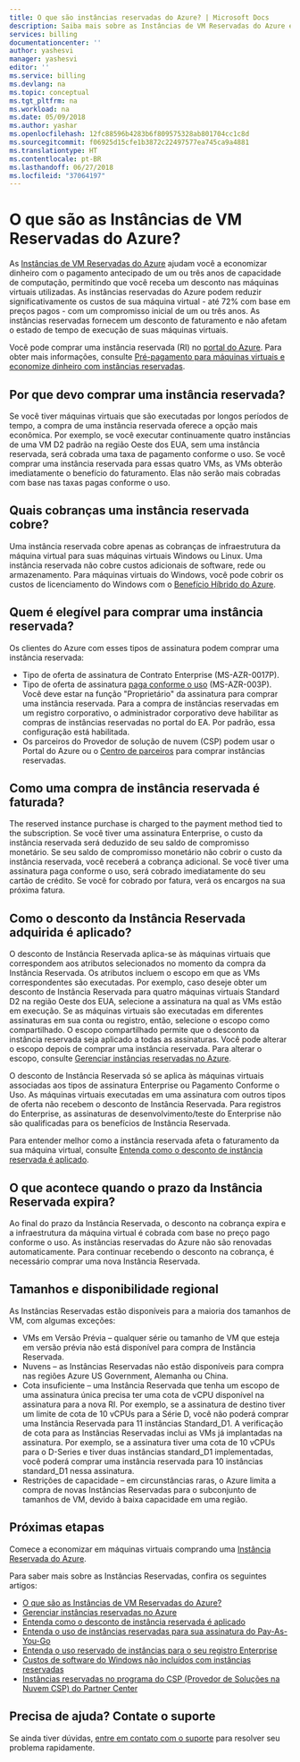 ```yaml
---
title: O que são instâncias reservadas do Azure? | Microsoft Docs
description: Saiba mais sobre as Instâncias de VM Reservadas do Azure e os preços de VM para economizar nas máquinas virtuais e obter o melhor preço efetivo.
services: billing
documentationcenter: ''
author: yashesvi
manager: yashesvi
editor: ''
ms.service: billing
ms.devlang: na
ms.topic: conceptual
ms.tgt_pltfrm: na
ms.workload: na
ms.date: 05/09/2018
ms.author: yashar
ms.openlocfilehash: 12fc88596b4283b6f809575328ab801704cc1c8d
ms.sourcegitcommit: f06925d15cfe1b3872c22497577ea745ca9a4881
ms.translationtype: HT
ms.contentlocale: pt-BR
ms.lasthandoff: 06/27/2018
ms.locfileid: "37064197"
---
```

# <a name="what-are-azure-reserved-vm-instances"></a>O que são as Instâncias de VM Reservadas do Azure?
As [Instâncias de VM Reservadas do Azure](https://azure.microsoft.com/pricing/reserved-vm-instances) ajudam você a economizar dinheiro com o pagamento antecipado de um ou três anos de capacidade de computação, permitindo que você receba um desconto nas máquinas virtuais utilizadas. As instâncias reservadas do Azure podem reduzir significativamente os custos de sua máquina virtual - até 72% com base em preços pagos - com um compromisso inicial de um ou três anos. As instâncias reservadas fornecem um desconto de faturamento e não afetam o estado de tempo de execução de suas máquinas virtuais.

Você pode comprar uma instância reservada (RI) no [portal do Azure](https://aka.ms/reservations). Para obter mais informações, consulte [Pré-pagamento para máquinas virtuais e economize dinheiro com instâncias reservadas](https://go.microsoft.com/fwlink/?linkid=861721).

## <a name="why-should-i-buy-a-reserved-instance"></a>Por que devo comprar uma instância reservada?
Se você tiver máquinas virtuais que são executadas por longos períodos de tempo, a compra de uma instância reservada oferece a opção mais econômica. Por exemplo, se você executar continuamente quatro instâncias de uma VM D2 padrão na região Oeste dos EUA, sem uma instância reservada, será cobrada uma taxa de pagamento conforme o uso. Se você comprar uma instância reservada para essas quatro VMs, as VMs obterão imediatamente o benefício do faturamento. Elas não serão mais cobradas com base nas taxas pagas conforme o uso. 

## <a name="what-charges-does-a-reserved-instance-cover"></a>Quais cobranças uma instância reservada cobre?
Uma instância reservada cobre apenas as cobranças de infraestrutura da máquina virtual para suas máquinas virtuais Windows ou Linux. Uma instância reservada não cobre custos adicionais de software, rede ou armazenamento. Para máquinas virtuais do Windows, você pode cobrir os custos de licenciamento do Windows com o [Benefício Híbrido do Azure](https://azure.microsoft.com/pricing/hybrid-benefit/).

## <a name="whos-eligible-to-purchase-a-reserved-instance"></a>Quem é elegível para comprar uma instância reservada?
Os clientes do Azure com esses tipos de assinatura podem comprar uma instância reservada:
-   Tipo de oferta de assinatura de Contrato Enterprise (MS-AZR-0017P).
-   Tipo de oferta de assinatura [paga conforme o uso](https://azure.microsoft.com/offers/ms-azr-0003p/) (MS-AZR-003P). Você deve estar na função "Proprietário" da assinatura para comprar uma instância reservada. Para a compra de instâncias reservadas em um registro corporativo, o administrador corporativo deve habilitar as compras de instâncias reservadas no portal do EA. Por padrão, essa configuração está habilitada.
-   Os parceiros do Provedor de solução de nuvem (CSP) podem usar o Portal do Azure ou o [Centro de parceiros](https://docs.microsoft.com/partner-center/azure-reservations) para comprar instâncias reservadas.

## <a name="how-is-a-reserved-instance-purchase-billed"></a>Como uma compra de instância reservada é faturada?
The reserved instance purchase is charged to the payment method tied to the subscription. Se você tiver uma assinatura Enterprise, o custo da instância reservada será deduzido de seu saldo de compromisso monetário. Se seu saldo de compromisso monetário não cobrir o custo da instância reservada, você receberá a cobrança adicional.
Se você tiver uma assinatura paga conforme o uso, será cobrado imediatamente do seu cartão de crédito. Se você for cobrado por fatura, verá os encargos na sua próxima fatura.

## <a name="how-is-the-purchased-reserved-instance-discount-applied"></a>Como o desconto da Instância Reservada adquirida é aplicado?
O desconto de Instância Reservada aplica-se às máquinas virtuais que correspondem aos atributos selecionados no momento da compra da Instância Reservada. Os atributos incluem o escopo em que as VMs correspondentes são executadas. Por exemplo, caso deseje obter um desconto de Instância Reservada para quatro máquinas virtuais Standard D2 na região Oeste dos EUA, selecione a assinatura na qual as VMs estão em execução. Se as máquinas virtuais são executadas em diferentes assinaturas em sua conta ou registro, então, selecione o escopo como compartilhado. O escopo compartilhado permite que o desconto da instância reservada seja aplicado a todas as assinaturas. Você pode alterar o escopo depois de comprar uma instância reservada. Para alterar o escopo, consulte [Gerenciar instâncias reservadas no Azure](billing-manage-reserved-vm-instance.md).

O desconto de Instância Reservada só se aplica às máquinas virtuais associadas aos tipos de assinatura Enterprise ou Pagamento Conforme o Uso. As máquinas virtuais executadas em uma assinatura com outros tipos de oferta não recebem o desconto de Instância Reservada. Para registros do Enterprise, as assinaturas de desenvolvimento/teste do Enterprise não são qualificadas para os benefícios de Instância Reservada.

Para entender melhor como a instância reservada afeta o faturamento da sua máquina virtual, consulte [Entenda como o desconto de instância reservada é aplicado](billing-understand-vm-reservation-charges.md).

## <a name="what-happens-when-the-reserved-instance-term-expires"></a>O que acontece quando o prazo da Instância Reservada expira?
Ao final do prazo da Instância Reservada, o desconto na cobrança expira e a infraestrutura da máquina virtual é cobrada com base no preço pago conforme o uso. As instâncias reservadas do Azure não são renovadas automaticamente. Para continuar recebendo o desconto na cobrança, é necessário comprar uma nova Instância Reservada. 

## <a name="sizes-and-regional-availability"></a>Tamanhos e disponibilidade regional
As Instâncias Reservadas estão disponíveis para a maioria dos tamanhos de VM, com algumas exceções:
- VMs em Versão Prévia – qualquer série ou tamanho de VM que esteja em versão prévia não está disponível para compra de Instância Reservada.
- Nuvens – as Instâncias Reservadas não estão disponíveis para compra nas regiões Azure US Government, Alemanha ou China. 
- Cota insuficiente – uma Instância Reservada que tenha um escopo de uma assinatura única precisa ter uma cota de vCPU disponível na assinatura para a nova RI. Por exemplo, se a assinatura de destino tiver um limite de cota de 10 vCPUs para a Série D, você não poderá comprar uma Instância Reservada para 11 instâncias Standard_D1. A verificação de cota para as Instâncias Reservadas inclui as VMs já implantadas na assinatura. Por exemplo, se a assinatura tiver uma cota de 10 vCPUs para o D-Series e tiver duas instâncias standard_D1 implementadas, você poderá comprar uma instância reservada para 10 instâncias standard_D1 nessa assinatura. 
- Restrições de capacidade – em circunstâncias raras, o Azure limita a compra de novas Instâncias Reservadas para o subconjunto de tamanhos de VM, devido à baixa capacidade em uma região.

## <a name="next-steps"></a>Próximas etapas
Comece a economizar em máquinas virtuais comprando uma [Instância Reservada do Azure](https://go.microsoft.com/fwlink/?linkid=861721). 

Para saber mais sobre as Instâncias Reservadas, confira os seguintes artigos:

- [O que são as Instâncias de VM Reservadas do Azure?](../virtual-machines/windows/prepay-reserved-vm-instances.md)
- [Gerenciar instâncias reservadas no Azure](billing-manage-reserved-vm-instance.md)
- [Entenda como o desconto de instância reservada é aplicado](billing-understand-vm-reservation-charges.md)
- [Entenda o uso de instâncias reservadas para sua assinatura do Pay-As-You-Go](billing-understand-reserved-instance-usage.md)
- [Entenda o uso reservado de instâncias para o seu registro Enterprise ](billing-understand-reserved-instance-usage-ea.md)
- [Custos de software do Windows não incluídos com instâncias reservadas](billing-reserved-instance-windows-software-costs.md)
- [Instâncias reservadas no programa do CSP (Provedor de Soluções na Nuvem CSP) do Partner Center](https://docs.microsoft.com/partner-center/azure-reservations)

## <a name="need-help-contact-support"></a>Precisa de ajuda? Contate o suporte

Se ainda tiver dúvidas, [entre em contato com o suporte](https://portal.azure.com/?#blade/Microsoft_Azure_Support/HelpAndSupportBlade) para resolver seu problema rapidamente.
